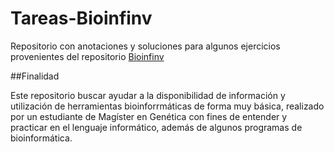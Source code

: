 # Tareas-Bioinfinv
Repositorio con anotaciones y soluciones para algunos ejercicios provenientes del repositorio [Bioinfinv](https://github.com/ravuch/BioinfinvRepro)


##Finalidad 

Este repositorio buscar ayudar a la disponibilidad de información y utilización de herramientas bioinforrmáticas de forma muy básica, realizado por un estudiante de Magíster en Genética con fines de entender y practicar en el lenguaje informático, además de algunos programas de bioinformática.

